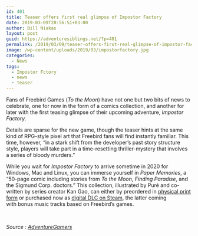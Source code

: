 ```yaml
---
id: 401
title: Teaser offers first real glimpse of Impostor Factory
date: 2019-03-09T20:56:51+03:00
author: Bill Niakas
layout: post
guid: https://adventuresiblings.net/?p=401
permalink: /2019/03/09/teaser-offers-first-real-glimpse-of-impostor-factory/
image: /wp-content/uploads/2019/03/impostorfactory.jpg
categories:
  - News
tags:
  - Impostor Fctory
  - news
  - Teaser
---
```

Fans of Freebird Games (_To the Moon_) have not one but two bits of news to celebrate, one for now in the form of a comics collection, and another for later with the first teasing glimpse of their upcoming adventure, _Impostor Factory_.

<!--more-->

Details are sparse for the new game, though the teaser hints at the same kind of RPG-style pixel art that Freebird fans will find instantly familiar. This time, however, &#8220;in a stark shift from the developer&#8217;s past story structure style, players will take part in a time-resetting thriller-mystery that involves a series of bloody murders.&#8221;

<div class="embed-vimeo" style="text-align: center;">
</div>

While you wait for _Impostor Factory_ to arrive sometime in 2020 for Windows, Mac and Linux, you can immerse yourself in _Paper Memories_, a &#8220;50-page comic including stories from _To the Moon_, _Finding Paradise_, and the Sigmund Corp. doctors.&#8221; This collection, illustrated by Puré and co-written by series creator Kan Gao, can either by preordered in <a class="external" href="https://freebirdgames.bigcartel.com/product/pre-order-paper-memories-printed-comic-book" target="_blank" rel="noopener noreferrer">physical print form</a> or purchased now as <a class="external" href="https://store.steampowered.com/app/1028420" target="_blank" rel="noopener noreferrer">digital DLC on Steam</a>, the latter coming with bonus music tracks based on Freebird&#8217;s games.

&nbsp;

_Source : [AdventureGamers](https://adventuregamers.com/news/view/37284)_